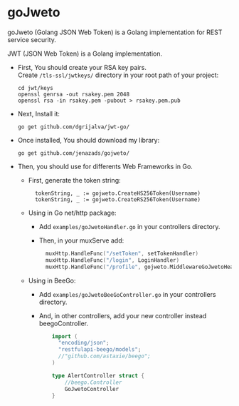 # goJweto

goJweto (Golang JSON Web Token) is a Golang implementation for REST service security.

JWT (JSON Web Token) is a Golang implementation.  
* First, You should create your RSA key pairs.  
  Create `/tls-ssl/jwtkeys/` directory in your root path of your project:

      cd jwt/keys
      openssl genrsa -out rsakey.pem 2048
      openssl rsa -in rsakey.pem -pubout > rsakey.pem.pub

* Next, Install it:

      go get github.com/dgrijalva/jwt-go/

* Once installed, You should download my library:

      go get github.com/jenazads/gojweto/

* Then, you should use for differents Web Frameworks in Go.
        
    * First, generate the token string:
      
            tokenString, _ := gojweto.CreateHS256Token(Username)
            tokenString, _ := gojweto.CreateRS256Token(Username)

    * Using in Go net/http package:
      
      * Add `examples/goJwetoHandler.go` in your controllers directory.
      
      * Then, in your muxServe add:
      
        ```go
          muxHttp.HandleFunc("/setToken", setTokenHandler)
          muxHttp.HandleFunc("/login", LoginHandler)
          muxHttp.HandleFunc("/profile", gojweto.MiddlewareGoJwetoHeaders(WithAuthHandler, NoAuthHandler))
        ```

    * Using in BeeGo:
    
      * Add `examples/goJwetoBeeGoController.go` in your controllers directory.
        
      * And, in other controllers, add your new controller instead beegoController.
      
        ```go
            import (
              "encoding/json";
              "restfulapi-beego/models";
              //"github.com/astaxie/beego";
            )

            type AlertController struct {
	            //beego.Controller
	            GoJwetoController
            }
        ```
